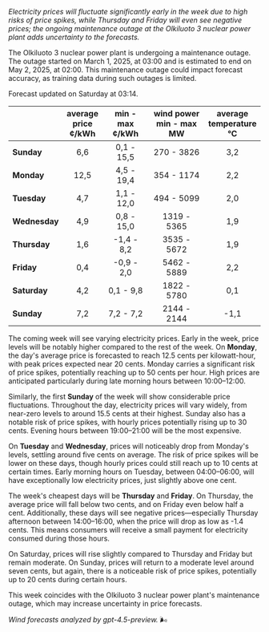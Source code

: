 *Electricity prices will fluctuate significantly early in the week due to high risks of price spikes, while Thursday and Friday will even see negative prices; the ongoing maintenance outage at the Olkiluoto 3 nuclear power plant adds uncertainty to the forecasts.*

The Olkiluoto 3 nuclear power plant is undergoing a maintenance outage. The outage started on March 1, 2025, at 03:00 and is estimated to end on May 2, 2025, at 02:00. This maintenance outage could impact forecast accuracy, as training data during such outages is limited.

Forecast updated on Saturday at 03:14.

|              | average<br>price<br>¢/kWh | min - max<br>¢/kWh | wind power<br>min - max<br>MW | average<br>temperature<br>°C |
|:-------------|:----------------:|:----------------:|:-------------:|:-------------:|
| **Sunday**   |        6,6       |    0,1 - 15,5    |     270 - 3826    |      3,2      |
| **Monday**   |       12,5       |    4,5 - 19,4    |     354 - 1174    |      2,2      |
| **Tuesday**  |        4,7       |    1,1 - 12,0    |     494 - 5099    |      2,0      |
| **Wednesday**|        4,9       |    0,8 - 15,0    |    1319 - 5365    |      1,9      |
| **Thursday** |        1,6       |   -1,4 - 8,2     |    3535 - 5672    |      1,9      |
| **Friday**   |        0,4       |   -0,9 - 2,0     |    5462 - 5889    |      2,2      |
| **Saturday** |        4,2       |    0,1 - 9,8     |    1822 - 5780    |      0,1      |
| **Sunday**   |        7,2       |     7,2 - 7,2    |    2144 - 2144    |     -1,1      |

The coming week will see varying electricity prices. Early in the week, price levels will be notably higher compared to the rest of the week. On **Monday**, the day's average price is forecasted to reach 12.5 cents per kilowatt-hour, with peak prices expected near 20 cents. Monday carries a significant risk of price spikes, potentially reaching up to 50 cents per hour. High prices are anticipated particularly during late morning hours between 10:00–12:00.

Similarly, the first **Sunday** of the week will show considerable price fluctuations. Throughout the day, electricity prices will vary widely, from near-zero levels to around 15.5 cents at their highest. Sunday also has a notable risk of price spikes, with hourly prices potentially rising up to 30 cents. Evening hours between 19:00–21:00 will be the most expensive.

On **Tuesday** and **Wednesday**, prices will noticeably drop from Monday's levels, settling around five cents on average. The risk of price spikes will be lower on these days, though hourly prices could still reach up to 10 cents at certain times. Early morning hours on Tuesday, between 04:00–06:00, will have exceptionally low electricity prices, just slightly above one cent.

The week's cheapest days will be **Thursday** and **Friday**. On Thursday, the average price will fall below two cents, and on Friday even below half a cent. Additionally, these days will see negative prices—especially Thursday afternoon between 14:00–16:00, when the price will drop as low as -1.4 cents. This means consumers will receive a small payment for electricity consumed during those hours.

On Saturday, prices will rise slightly compared to Thursday and Friday but remain moderate. On Sunday, prices will return to a moderate level around seven cents, but again, there is a noticeable risk of price spikes, potentially up to 20 cents during certain hours.

This week coincides with the Olkiluoto 3 nuclear power plant's maintenance outage, which may increase uncertainty in price forecasts.

*Wind forecasts analyzed by gpt-4.5-preview.* 🌬️
